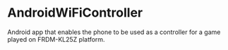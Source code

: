 # AndroidWiFiController

Android app that enables the phone to be used as a controller for a game played on FRDM-KL25Z platform.
